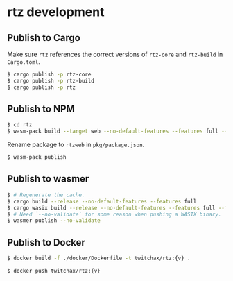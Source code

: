 # rtz development

## Publish to Cargo

Make sure `rtz` references the correct versions of `rtz-core` and `rtz-build` in `Cargo.toml`.

```bash
$ cargo publish -p rtz-core
$ cargo publish -p rtz-build
$ cargo publish -p rtz
```

## Publish to NPM

```bash
$ cd rtz
$ wasm-pack build --target web --no-default-features --features full --features wasm
```

Rename package to `rtzweb` in `pkg/package.json`.

```bash
$ wasm-pack publish
```

## Publish to wasmer

```bash
$ # Regenerate the cache.
$ cargo build --release --no-default-features --features full
$ cargo wasix build --release --no-default-features --features full --features cli
$ # Need `--no-validate` for some reason when pushing a WASIX binary.
$ wasmer publish --no-validate
```

## Publish to Docker

```bash
$ docker build -f ./docker/Dockerfile -t twitchax/rtz:{v} .
```

```bash
$ docker push twitchax/rtz:{v}
```